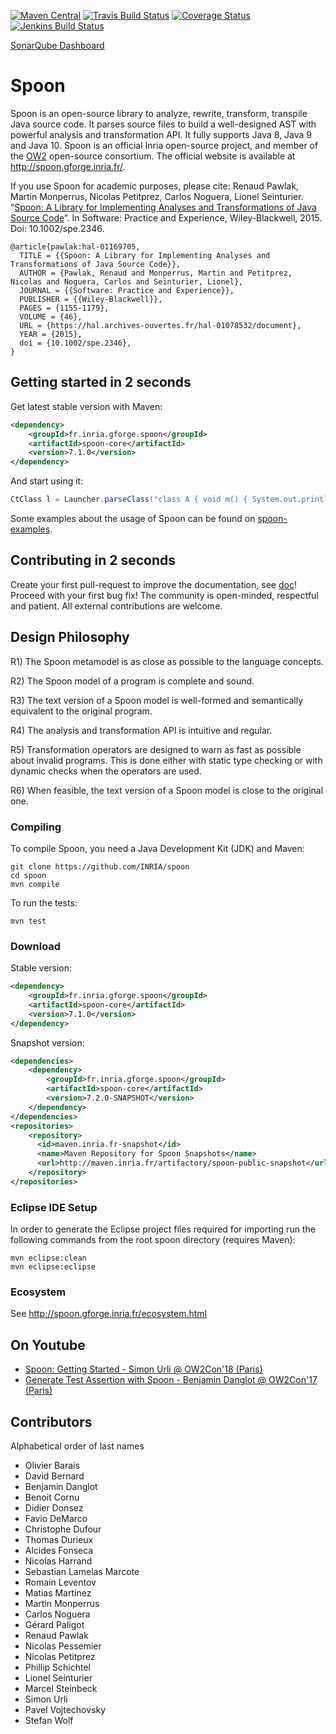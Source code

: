 [![Maven Central](https://img.shields.io/maven-central/v/fr.inria.gforge.spoon/spoon-core.svg)](http://search.maven.org/#search%7Cga%7C1%7Cg%3A%22fr.inria.gforge.spoon%22%20AND%20a%3A%22spoon-core%22)
[![Travis Build Status](https://travis-ci.org/INRIA/spoon.svg?branch=master)](https://travis-ci.org/INRIA/spoon)
[![Coverage Status](https://coveralls.io/repos/INRIA/spoon/badge.png)](https://coveralls.io/r/INRIA/spoon)
[![Jenkins Build Status](https://ci.inria.fr/sos/job/Spoon%20Install%20Commit%20Hook/badge/icon)](https://ci.inria.fr/sos/job/Spoon%20Install%20Commit%20Hook/)

[SonarQube Dashboard](https://sonarqube.ow2.org/dashboard?id=fr.inria.gforge.spoon%3Aspoon-core)

# Spoon

Spoon is an open-source library to analyze, rewrite, transform, transpile Java source code. It parses source files to build a well-designed AST with powerful analysis and transformation API. It fully supports Java 8, Java 9 and Java 10.
Spoon is an official Inria open-source project, and member of the [OW2](https://www.ow2.org/) open-source consortium.
The official website is available at <http://spoon.gforge.inria.fr/>.

If you use Spoon for academic purposes, please cite: Renaud Pawlak, Martin Monperrus, Nicolas Petitprez, Carlos Noguera, Lionel Seinturier. “[Spoon: A Library for Implementing Analyses and Transformations of Java Source Code](https://hal.archives-ouvertes.fr/hal-01078532/document)”. In Software: Practice and Experience, Wiley-Blackwell, 2015. Doi: 10.1002/spe.2346.

```
@article{pawlak:hal-01169705,
  TITLE = {{Spoon: A Library for Implementing Analyses and Transformations of Java Source Code}},
  AUTHOR = {Pawlak, Renaud and Monperrus, Martin and Petitprez, Nicolas and Noguera, Carlos and Seinturier, Lionel},
  JOURNAL = {{Software: Practice and Experience}},
  PUBLISHER = {{Wiley-Blackwell}},
  PAGES = {1155-1179},
  VOLUME = {46},
  URL = {https://hal.archives-ouvertes.fr/hal-01078532/document},
  YEAR = {2015},
  doi = {10.1002/spe.2346},
}

```


## Getting started in 2 seconds

Get latest stable version with Maven:
```xml
<dependency>
    <groupId>fr.inria.gforge.spoon</groupId>
    <artifactId>spoon-core</artifactId>
    <version>7.1.0</version>
</dependency>
```

And start using it:

```java
CtClass l = Launcher.parseClass("class A { void m() { System.out.println(\"yeah\");} }");
```

Some examples about the usage of Spoon can be found on [spoon-examples](https://github.com/SpoonLabs/spoon-examples).


## Contributing in 2 seconds

Create your first pull-request to improve the documentation, see [doc](https://github.com/INRIA/spoon/tree/master/doc)! Proceed with your first bug fix! The community is open-minded, respectful and patient. All external contributions are welcome.

## Design Philosophy

R1) The Spoon metamodel is as close as possible to the language concepts.

R2) The Spoon model of a program is complete and sound.

R3) The text version of a Spoon model is well-formed and semantically equivalent to the original program.

R4) The analysis and transformation API is intuitive and regular.

R5) Transformation operators are designed to warn as fast as possible about invalid programs. This is done either with static type checking or with dynamic checks when the operators are used.

R6) When feasible, the text version of a Spoon model is close to the original one.

### Compiling

To compile Spoon, you need a Java Development Kit (JDK) and Maven:

```
git clone https://github.com/INRIA/spoon
cd spoon
mvn compile
```

To run the tests:
```
mvn test
```

### Download

Stable version:

```xml
<dependency>
    <groupId>fr.inria.gforge.spoon</groupId>
    <artifactId>spoon-core</artifactId>
    <version>7.1.0</version>
</dependency>
```

Snapshot version:

```xml
<dependencies>
	<dependency>
		<groupId>fr.inria.gforge.spoon</groupId>
		<artifactId>spoon-core</artifactId>
		<version>7.2.0-SNAPSHOT</version>
	</dependency>
</dependencies>
<repositories>
	<repository>
      <id>maven.inria.fr-snapshot</id>
      <name>Maven Repository for Spoon Snapshots</name>
      <url>http://maven.inria.fr/artifactory/spoon-public-snapshot</url>
    </repository>
</repositories>
```

### Eclipse IDE Setup

In order to generate the Eclipse project files required for importing run the following commands from the root spoon directory (requires Maven):
```
mvn eclipse:clean
mvn eclipse:eclipse
```

### Ecosystem

See <http://spoon.gforge.inria.fr/ecosystem.html>

## On Youtube

  - [Spoon: Getting Started - Simon Urli @ OW2Con'18 (Paris)](https://www.youtube.com/watch?v=ZZzdVTIu-OY)
  - [Generate Test Assertion with Spoon - Benjamin Danglot @ OW2Con'17 (Paris)](https://www.youtube.com/watch?v=JcCIbjnkfD4)

## Contributors

Alphabetical order of last names

* Olivier Barais
* David Bernard
* Benjamin Danglot
* Benoit Cornu
* Didier Donsez
* Favio DeMarco
* Christophe Dufour
* Thomas Durieux
* Alcides Fonseca
* Nicolas Harrand
* Sebastian Lamelas Marcote
* Romain Leventov
* Matias Martinez
* Martin Monperrus
* Carlos Noguera
* Gérard Paligot
* Renaud Pawlak
* Nicolas Pessemier
* Nicolas Petitprez
* Phillip Schichtel
* Lionel Seinturier
* Marcel Steinbeck
* Simon Urli
* Pavel Vojtechovsky
* Stefan Wolf
